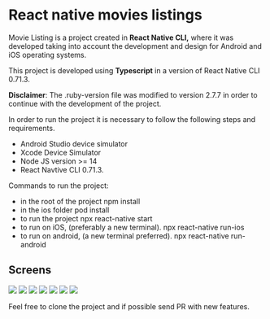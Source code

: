 # React native movies listings

Movie Listing is a project created in **React Native CLI,** where it was developed taking into account the development and design for Android and iOS operating systems.

This project is developed using **Typescript** in a version of React Native CLI 0.71.3.

**Disclaimer**: The .ruby-version file was modified to version 2.7.7 in order to continue with the development of the project.

In order to run the project it is necessary to follow the following steps and requirements.

- Android Studio device simulator
- Xcode Device Simulator
- Node JS version >= 14
- React Navtive CLI 0.71.3.

Commands to run the project:

- in the root of the project
  npm install
- in the ios folder
  pod install
- to run the project
  npx react-native start
- to run on iOS, (preferably a new terminal).
  npx react-native run-ios
- to run on android, (a new terminal preferred).
  npx react-native run-android

## Screens

![](./src/screenCaptures/P1.png)
![](./src/screenCaptures/P2.png)
![](./src/screenCaptures/P3.png)
![](./src/screenCaptures/P4.png)
![](./src/screenCaptures/P5.png)
![](./src/screenCaptures/P6.png)
![](./src/screenCaptures/P7.png)

Feel free to clone the project and if possible send PR with new features.
